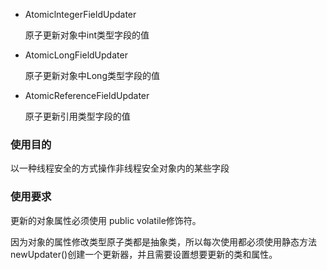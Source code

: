 - AtomiclntegerFieldUpdater

  原子更新对象中int类型字段的值

- AtomicLongFieldUpdater

  原子更新对象中Long类型字段的值

- AtomicReferenceFieldUpdater

  原子更新引用类型字段的值

### 使用目的

以一种线程安全的方式操作非线程安全对象内的某些字段

### 使用要求

更新的对象属性必须使用 public volatile修饰符。

因为对象的属性修改类型原子类都是抽象类，所以每次使用都必须使用静态方法newUpdater()创建一个更新器，并且需要设置想要更新的类和属性。









